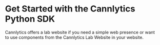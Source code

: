 # Get Started with the Cannlytics Python SDK

Cannlytics offers a lab website if you need a simple web presence or want to use components from the Cannlytics Lab Website in your website.
